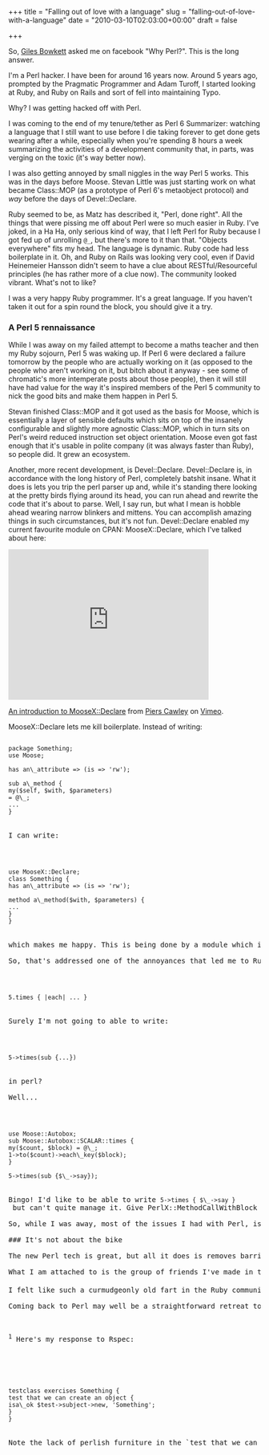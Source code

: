 +++
title = "Falling out of love with a language"
slug = "falling-out-of-love-with-a-language"
date = "2010-03-10T02:03:00+00:00"
draft = false

+++

So, [Giles Bowkett](http://gilesbowkett.blogspot.com/) asked me on facebook "Why Perl?". This is the long answer.

I'm a Perl hacker. I have been for around 16 years now. Around 5 years ago, prompted by the Pragmatic Programmer and Adam Turoff, I started looking at Ruby, and Ruby on Rails and sort of fell into maintaining Typo.

Why? I was getting hacked off with Perl.

I was coming to the end of my tenure/tether as Perl 6 Summarizer: watching a language that I still want to use before I die taking forever to get done gets wearing after a while, especially when you're spending 8 hours a week summarizing the activities of a development community that, in parts, was verging on the toxic (it's way better now).

I was also getting annoyed by small niggles in the way Perl 5 works. This was in the days before Moose. Stevan Little was just starting work on what became Class::MOP (as a prototype of Perl 6's metaobject protocol) and *way* before the days of Devel::Declare.

Ruby seemed to be, as Matz has described it, "Perl, done right". All the things that were pissing me off about Perl were so much easier in Ruby. I've joked, in a Ha Ha, only serious kind of way, that I left Perl for Ruby because I got fed up of unrolling <code>@\_</code>, but there's more to it than that. "Objects everywhere" fits my head. The language is dynamic. Ruby code had less boilerplate in it. Oh, and Ruby on Rails was looking very cool, even if David Heinemeier Hansson didn't seem to have a clue about RESTful/Resourceful principles (he has rather more of a clue now). The community looked vibrant. What's not to like?

I was a very happy Ruby programmer. It's a great language. If you haven't taken it out for a spin round the block, you should give it a try.

### A Perl 5 rennaissance

While I was away on my failed attempt to become a maths teacher and then my Ruby sojourn, Perl 5 was waking up. If Perl 6 were declared a failure tomorrow by the people who are actually working on it (as opposed to the people who aren't working on it, but bitch about it anyway - see some of chromatic's more intemperate posts about those people), then it will still have had value for the way it's inspired members of the Perl 5 community to nick the good bits and make them happen in Perl 5.

Stevan finished Class::MOP and it got used as the basis for Moose, which is essentially a layer of sensible defaults which sits on top of the insanely configurable and slightly more agnostic Class::MOP, which in turn sits on Perl's weird reduced instruction set object orientation. Moose even got fast enough that it's usable in polite company (it was always faster than Ruby), so people did. It grew an ecosystem.

Another, more recent development, is Devel::Declare. Devel::Declare is, in accordance with the long history of Perl, completely batshit insane. What it does is lets you trip the perl parser up and, while it's standing there looking at the pretty birds flying around its head, you can run ahead and rewrite the code that it's about to parse. Well, I say run, but what I mean is hobble ahead wearing narrow blinkers and mittens. You can accomplish amazing things in such circumstances, but it's not fun. Devel::Declare enabled my current favourite module on CPAN: MooseX::Declare, which I've talked about here:

<object width="400" height="300">
<param name="allowfullscreen" value="true" /><param name="allowscriptaccess" value="always" /><param name="movie" value="http://vimeo.com/moogaloop.swf?clip_id=4627327&amp;server=vimeo.com&amp;show_title=1&amp;show_byline=0&amp;show_portrait=0&amp;color=255&amp;fullscreen=1" /><embed src="http://vimeo.com/moogaloop.swf?clip_id=4627327&amp;server=vimeo.com&amp;show_title=1&amp;show_byline=0&amp;show_portrait=0&amp;color=255&amp;fullscreen=1" type="application/x-shockwave-flash" allowfullscreen="true" allowscriptaccess="always" width="400" height="300"></embed></object>

<p>
<a href="http://vimeo.com/4627327">An introduction to MooseX::Declare</a> from <a href="http://vimeo.com/user1158507">Piers Cawley</a> on <a href="http://vimeo.com">Vimeo</a>.

</p>
MooseX::Declare lets me kill boilerplate. Instead of writing:

<code>

<pre>
package Something;
use Moose;

has an\_attribute =&gt; (is =&gt; 'rw');

sub a\_method {
my($self, $with, $parameters)
= @\_;
...
}
</code>

I can write:

<code>

<pre>
use MooseX::Declare;
class Something {
has an\_attribute =&gt; (is =&gt; 'rw');

method a\_method($with, $parameters) {
...
}
}
</code>

which makes me happy. This is being done by a module which is written in Perl. It relies on a couple of modules that are implemented in C, but the bulk of the work is done in Perl itself.

So, that's addressed one of the annoyances that led me to Ruby. What about 'objects everwhere'. I got used writing things like:

<code>

<pre>
5.times { |each| ... }
</code>

Surely I'm not going to able to write:

<code>

<pre>
5-&gt;times(sub {...})
</code>

in perl?

Well...

<code>

<pre>
use Moose::Autobox;
sub Moose::Autobox::SCALAR::times {
my($count, $block) = @\_;
1-&gt;to($count)-&gt;each\_key($block);
}

5-&gt;times(sub {$\_-&gt;say});
</code>

Bingo! I'd like to be able to write <code>5-&gt;times { $\_-&gt;say }</code> but can't quite manage it. Give PerlX::MethodCallWithBlock a little more time though...

So, while I was away, most of the issues I had with Perl, issues that had driven me into the arms of Ruby, had been addressed.

### It's not about the bike

The new Perl tech is great, but all it does is removes barriers. I wasn't attached to the Perl language by some huge bungee cord which was crushing me against these barriers while I sojourned in Ruby land, all the while pining for Perl. I was loving Ruby. It's a great language.

What I am attached to is the group of friends I've made in the Perl community over the years. Many of whom I've never actually met face to face.

I felt like such a curmudgeonly old fart in the Ruby community (more specifically, the Rails community). Everything's shiny and new and awesome. And, I suppose when you're coming to the language from something like PHP, it *is* shiny and new and awesome. But it gets wearing after a while. And the arrogance? My dear! The arrogance! Admittedly, some people have a lot to be arrogant about - I still cheer DHH's "Fuck you![](" slide, but others... not so much. The kind of "Look) Ruby is uniquely suited to writing DSLs!" bullshit<a href='#tcs-example'><sup>1</sup></a> that sends chromatic off in fits of apoplexy annoyed me too, especially when I was looking at the kind of examples they were presenting as exemplary and remembering Perl from 5 years before that did the same thing but with cleaner language-like interfaces.

Coming back to Perl may well be a straightforward retreat to competence. I may be rationalizing like mad. But right now, it feels like I left Ruby because the ruby community, in the West at least, isn't a fun place for me to be. The sexism is just the icing on that particular cake.

<p id='tcs-example'>
<sup>1</sup> Here's my response to Rspec:

</p>
<code>

<pre>
testclass exercises Something {
test that we can create an object {
isa\_ok $test-&gt;subject-&gt;new, 'Something';
}
}
</code>

Note the lack of perlish furniture in the `test that we can create an object` part. No need to quote the strings, no meaningless <code>do</code>s scattered about the place, no <code>:symbol</code>s appearing at random. Okay, so I have to quote `'Something'` in the implementation block, but the implementation block is unadulterated Perl. I don't claim that only Perl can do this. I do claim that, right now at least, Ruby can't.
